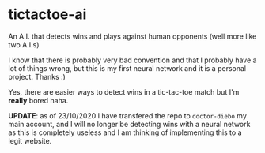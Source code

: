 # tictactoe-ai

An A.I. that detects wins and plays against human opponents (well more like two A.I.s)

I know that there is probably very bad convention and that I probably have a lot of things wrong, but this is my first neural network and it is a personal project. Thanks :)

Yes, there are easier ways to detect wins in a tic-tac-toe match but I'm **really** bored haha.

**UPDATE**: as of 23/10/2020 I have transfered the repo to `doctor-diebo` my main account, and I will no longer be detecting wins with a neural network as this is completely useless and I am thinking of implementing this to a legit website.
